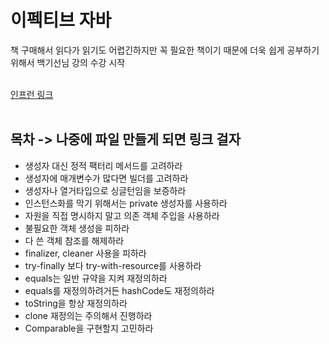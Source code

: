 # 이펙티브 자바
책 구매해서 읽다가 읽기도 어렵긴하지만 꼭 필요한 책이기 때문에 더욱 쉽게 공부하기 위해서 백기선님 강의 수강 시작
<br><br>

[인프런 링크](https://www.inflearn.com/course/이펙티브-자바-1/dashboard)
<br><br>

## 목차 -> 나중에 파일 만들게 되면 링크 걸자
- 생성자 대신 정적 팩터리 메서드를 고려하라
- 생성자에 매개변수가 많다면 빌더를 고려하라
- 생성자나 열거타입으로 싱글턴임을 보증하라
- 인스턴스화를 막기 위해서는 private 생성자를 사용하라
- 자원을 직접 명시하지 말고 의존 객체 주입을 사용하라
- 불필요한 객체 생성을 피하라
- 다 쓴 객체 참조를 해제하라
- finalizer, cleaner 사용을 피하라
- try-finally 보다 try-with-resource를 사용하라 
- equals는 일반 규약을 지켜 재정의하라
- equals를 재정의하려거든 hashCode도 재정의하라
- toString을 항상 재정의하라
- clone 재정의는 주의해서 진행하라
- Comparable을 구현할지 고민하라

    